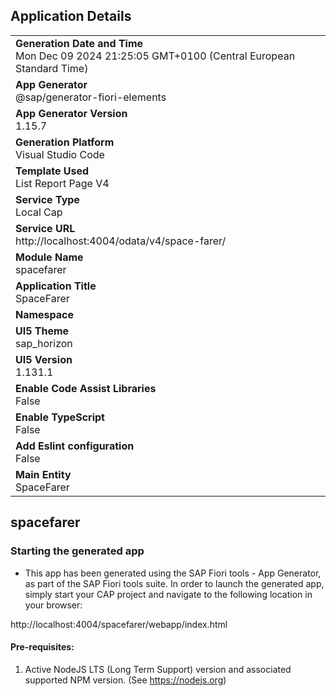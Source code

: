 ## Application Details
|               |
| ------------- |
|**Generation Date and Time**<br>Mon Dec 09 2024 21:25:05 GMT+0100 (Central European Standard Time)|
|**App Generator**<br>@sap/generator-fiori-elements|
|**App Generator Version**<br>1.15.7|
|**Generation Platform**<br>Visual Studio Code|
|**Template Used**<br>List Report Page V4|
|**Service Type**<br>Local Cap|
|**Service URL**<br>http://localhost:4004/odata/v4/space-farer/|
|**Module Name**<br>spacefarer|
|**Application Title**<br>SpaceFarer|
|**Namespace**<br>|
|**UI5 Theme**<br>sap_horizon|
|**UI5 Version**<br>1.131.1|
|**Enable Code Assist Libraries**<br>False|
|**Enable TypeScript**<br>False|
|**Add Eslint configuration**<br>False|
|**Main Entity**<br>SpaceFarer|

## spacefarer



### Starting the generated app

-   This app has been generated using the SAP Fiori tools - App Generator, as part of the SAP Fiori tools suite.  In order to launch the generated app, simply start your CAP project and navigate to the following location in your browser:

http://localhost:4004/spacefarer/webapp/index.html

#### Pre-requisites:

1. Active NodeJS LTS (Long Term Support) version and associated supported NPM version.  (See https://nodejs.org)


